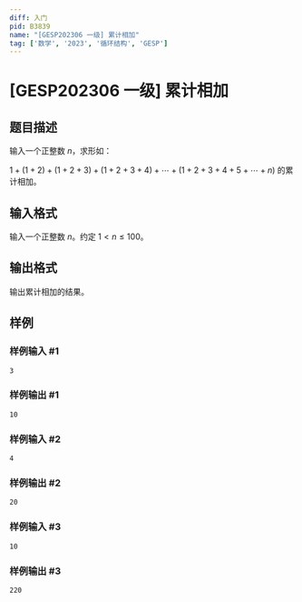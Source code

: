 ```yaml
---
diff: 入门
pid: B3839
name: "[GESP202306 一级] 累计相加"
tag: ['数学', '2023', '循环结构', 'GESP']
---
```

# [GESP202306 一级] 累计相加
## 题目描述

输入一个正整数 $n$，求形如：

$1+(1+2)+(1+2+3)+(1+2+3+4)+ \cdots  +(1+2+3+4+5+ \cdots  +n)$ 的累计相加。
## 输入格式

输入一个正整数 $n$。约定 $1<n \le 100$。
## 输出格式

输出累计相加的结果。
## 样例

### 样例输入 #1
```
3
```
### 样例输出 #1
```
10
```
### 样例输入 #2
```
4
```
### 样例输出 #2
```
20
```
### 样例输入 #3
```
10
```
### 样例输出 #3
```
220
```
